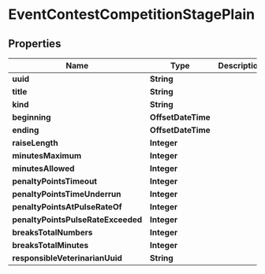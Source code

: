 

# EventContestCompetitionStagePlain


## Properties

Name | Type | Description | Notes
------------ | ------------- | ------------- | -------------
**uuid** | **String** |  | 
**title** | **String** |  |  [optional]
**kind** | **String** |  |  [optional]
**beginning** | **OffsetDateTime** |  |  [optional]
**ending** | **OffsetDateTime** |  |  [optional]
**raiseLength** | **Integer** |  |  [optional]
**minutesMaximum** | **Integer** |  |  [optional]
**minutesAllowed** | **Integer** |  |  [optional]
**penaltyPointsTimeout** | **Integer** |  |  [optional]
**penaltyPointsTimeUnderrun** | **Integer** |  |  [optional]
**penaltyPointsAtPulseRateOf** | **Integer** |  |  [optional]
**penaltyPointsPulseRateExceeded** | **Integer** |  |  [optional]
**breaksTotalNumbers** | **Integer** |  |  [optional]
**breaksTotalMinutes** | **Integer** |  |  [optional]
**responsibleVeterinarianUuid** | **String** |  |  [optional]



